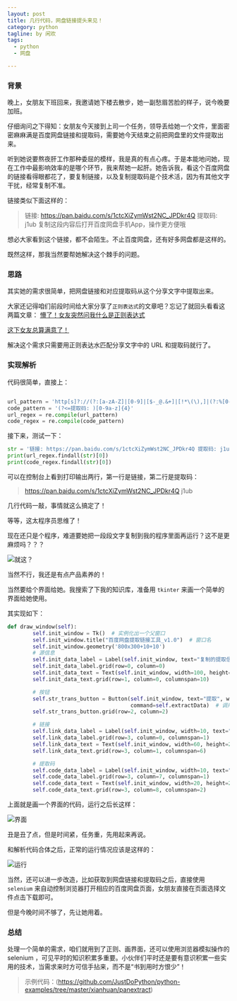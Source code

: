 ```yaml
---
layout: post
title: 几行代码，网盘链接提头来见！
category: python
tagline: by 闲欢
tags: 
  - python
  - 网盘

---
```


### 背景

晚上，女朋友下班回来，我邀请她下楼去散步，她一副愁眉苦脸的样子，说今晚要加班。

仔细询问之下得知：女朋友今天接到上司一个任务，领导丢给她一个文件，里面密密麻麻满是百度网盘链接和提取码，需要她今天结束之前把网盘里的文件提取出来。

听到她说要熬夜肝工作那种委屈的模样，我是真的有点心疼。于是本能地问她，现在工作中最影响效率的是哪个环节，我来帮她一起肝。她告诉我，看这个百度网盘的链接看得眼都花了，要复制链接，以及复制提取码是个技术活，因为有其他文字干扰，经常复制不准。

链接类似下面这样的：

> 链接: https://pan.baidu.com/s/1ctcXiZymWst2NC_JPDkr4Q 提取码: j1ub 复制这段内容后打开百度网盘手机App，操作更方便哦

想必大家看到这个链接，都不会陌生。不止百度网盘，还有好多网盘都是这样的。

既然这样，那我当然要帮她解决这个棘手的问题。

### 思路

其实她的需求很简单，把网盘链接和对应提取码从这个分享文字中提取出来。

大家还记得咱们前段时间给大家分享了`正则表达式`的文章吧？忘记了就回头看看这两篇文章：
[懵了！女友突然问我什么是正则表达式](https://mp.weixin.qq.com/s?__biz=MzU1NDk2MzQyNg==&mid=2247493358&idx=1&sn=4e86e8de8292c7e3530e8da99a357734&chksm=fbd93e63ccaeb775b5159d2612eb1ee6aaf25a20091891ea526dfcf2ed22da81d6e2093d4f69&token=2146376003&lang=zh_CN#rd)

[这下女友总算满意了！](https://mp.weixin.qq.com/s?__biz=MzU1NDk2MzQyNg==&mid=2247493657&idx=1&sn=24d33c451586fb03eb3440bdd9dc05a7&chksm=fbd93094ccaeb982d94ff83023fdb8640782a1286e0ef657d31a54a937a917b5d01a85a50045&token=2146376003&lang=zh_CN#rd)

解决这个需求只需要用正则表达水匹配分享文字中的 URL 和提取码就行了。

### 实现解析

代码很简单，直接上：

```python

url_pattern = 'http[s]?://(?:[a-zA-Z]|[0-9]|[$-_@.&+]|[!*\(\),]|(?:%[0-9a-fA-F][0-9a-fA-F]))+'
code_pattern = '(?<=提取码: )[0-9a-z]{4}'
url_regex = re.compile(url_pattern)
code_regex = re.compile(code_pattern)

```

接下来，测试一下：

```python
str = '链接: https://pan.baidu.com/s/1ctcXiZymWst2NC_JPDkr4Q 提取码: j1ub 复制这段内容后打开百度网盘手机App，操作更方便哦'
print(url_regex.findall(str)[0])
print(code_regex.findall(str)[0])
```

可以在控制台上看到打印输出两行，第一行是链接，第二行是提取码：

> https://pan.baidu.com/s/1ctcXiZymWst2NC_JPDkr4Q
j1ub

几行代码一敲，事情就这么搞定了！

等等，这太程序员思维了！

现在还只是个程序，难道要她把一段段文字复制到我的程序里面再运行？这不是更麻烦吗？？？

![就这？](http://www.justdopython.com/assets/images/2021/07/panextract/1.jpg)

当然不行，我还是有点产品素养的！

当然要给个界面给她。我搜索了下我的知识库，准备用 `tkinter` 来画一个简单的界面给她使用。

其实现如下：

```python
def draw_window(self):
        self.init_window = Tk()  # 实例化出一个父窗口
        self.init_window.title("百度网盘提取链接工具_v1.0")  # 窗口名
        self.init_window.geometry('800x300+10+10')
        # 源信息
        self.init_data_label = Label(self.init_window, text="复制的提取信息")
        self.init_data_label.grid(row=0, column=0)
        self.init_data_text = Text(self.init_window, width=100, height=5, borderwidth=1, relief="solid")  # 原始数据录入框
        self.init_data_text.grid(row=1, column=0, columnspan=10)

        # 按钮
        self.str_trans_button = Button(self.init_window, text="提取", width=10, height=2, bg="blue",
                                       command=self.extractData)  # 调用内部方法  加()为直接调用
        self.str_trans_button.grid(row=2, column=2)

        # 链接
        self.link_data_label = Label(self.init_window, width=10, text="链接")
        self.link_data_label.grid(row=3, column=0, columnspan=1)
        self.link_data_text = Text(self.init_window, width=60, height=2, borderwidth=1, relief="solid")
        self.link_data_text.grid(row=3, column=1, columnspan=6)

        # 提取码
        self.code_data_label = Label(self.init_window, width=10, text="提取码")
        self.code_data_label.grid(row=3, column=7, columnspan=1)
        self.code_data_text = Text(self.init_window, width=20, height=2, borderwidth=1, relief="solid")
        self.code_data_text.grid(row=3, column=8, columnspan=2)

```

上面就是画一个界面的代码，运行之后长这样：

![界面](http://www.justdopython.com/assets/images/2021/07/panextract/2.jpg)

丑是丑了点，但是时间紧，任务重，先用起来再说。

和解析代码合体之后，正常的运行情况应该是这样的：

![运行](http://www.justdopython.com/assets/images/2021/07/panextract/3.jpg)

当然，还可以进一步改造，比如获取到网盘链接和提取码之后，直接使用 `selenium` 来自动控制浏览器打开相应的百度网盘页面，女朋友直接在页面选择文件点击下载即可。

但是今晚时间不够了，先让她用着。


### 总结

处理一个简单的需求，咱们就用到了正则、画界面，还可以使用浏览器模拟操作的 selenium ，可见平时的知识积累多重要。小伙伴们平时还是要有意识积累一些实用的技术，当需求来时方可信手拈来，而不是“书到用时方恨少”！


> 示例代码：(https://github.com/JustDoPython/python-examples/tree/master/xianhuan/panextract)